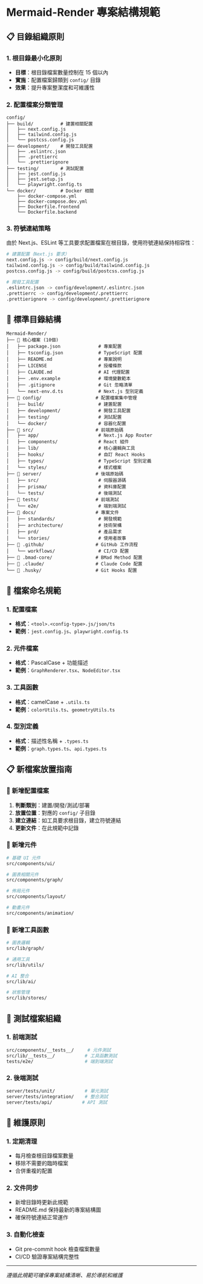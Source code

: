 # Mermaid-Render 專案結構規範

## 📋 目錄組織原則

### 1. 根目錄最小化原則

- **目標**：根目錄檔案數量控制在 15 個以內
- **實施**：配置檔案歸類到 `config/` 目錄
- **效果**：提升專案整潔度和可維護性

### 2. 配置檔案分類管理

```
config/
├── build/          # 建置相關配置
│   ├── next.config.js
│   ├── tailwind.config.js
│   └── postcss.config.js
├── development/    # 開發工具配置
│   ├── .eslintrc.json
│   ├── .prettierrc
│   └── .prettierignore
├── testing/        # 測試配置
│   ├── jest.config.js
│   ├── jest.setup.js
│   └── playwright.config.ts
└── docker/         # Docker 相關
    ├── docker-compose.yml
    ├── docker-compose.dev.yml
    ├── Dockerfile.frontend
    └── Dockerfile.backend
```

### 3. 符號連結策略

由於 Next.js、ESLint 等工具要求配置檔案在根目錄，使用符號連結保持相容性：

```bash
# 建置配置（Next.js 要求）
next.config.js -> config/build/next.config.js
tailwind.config.js -> config/build/tailwind.config.js
postcss.config.js -> config/build/postcss.config.js

# 開發工具配置
.eslintrc.json -> config/development/.eslintrc.json
.prettierrc -> config/development/.prettierrc
.prettierignore -> config/development/.prettierignore
```

## 📂 標準目錄結構

```
Mermaid-Render/
├── 📄 核心檔案 (10個)
│   ├── package.json              # 專案配置
│   ├── tsconfig.json             # TypeScript 配置
│   ├── README.md                 # 專案說明
│   ├── LICENSE                   # 授權條款
│   ├── CLAUDE.md                 # AI 代理配置
│   ├── .env.example              # 環境變數範本
│   ├── .gitignore                # Git 忽略清單
│   └── next-env.d.ts             # Next.js 型別定義
├── 📁 config/                    # 配置檔案集中管理
│   ├── build/                    # 建置配置
│   ├── development/              # 開發工具配置
│   ├── testing/                  # 測試配置
│   └── docker/                   # 容器化配置
├── 📁 src/                       # 前端原始碼
│   ├── app/                      # Next.js App Router
│   ├── components/               # React 組件
│   ├── lib/                      # 核心邏輯與工具
│   ├── hooks/                    # 自訂 React Hooks
│   ├── types/                    # TypeScript 型別定義
│   └── styles/                   # 樣式檔案
├── 📁 server/                    # 後端原始碼
│   ├── src/                      # 伺服器源碼
│   ├── prisma/                   # 資料庫配置
│   └── tests/                    # 後端測試
├── 📁 tests/                     # 前端測試
│   └── e2e/                      # 端到端測試
├── 📁 docs/                      # 專案文件
│   ├── standards/                # 開發規範
│   ├── architecture/             # 技術架構
│   ├── prd/                      # 產品需求
│   └── stories/                  # 使用者故事
├── 📁 .github/                   # GitHub 工作流程
│   └── workflows/                # CI/CD 配置
├── 📁 .bmad-core/                # BMad Method 配置
├── 📁 .claude/                   # Claude Code 配置
└── 📁 .husky/                    # Git Hooks 配置
```

## 🎯 檔案命名規範

### 1. 配置檔案

- **格式**：`<tool>.<config-type>.js/json/ts`
- **範例**：`jest.config.js`、`playwright.config.ts`

### 2. 元件檔案

- **格式**：PascalCase + 功能描述
- **範例**：`GraphRenderer.tsx`、`NodeEditor.tsx`

### 3. 工具函數

- **格式**：camelCase + `.utils.ts`
- **範例**：`colorUtils.ts`、`geometryUtils.ts`

### 4. 型別定義

- **格式**：描述性名稱 + `.types.ts`
- **範例**：`graph.types.ts`、`api.types.ts`

## 📋 新檔案放置指南

### 🔧 新增配置檔案

1. **判斷類別**：建置/開發/測試/部署
2. **放置位置**：對應的 `config/` 子目錄
3. **建立連結**：如工具要求根目錄，建立符號連結
4. **更新文件**：在此規範中記錄

### 🎨 新增元件

```bash
# 基礎 UI 元件
src/components/ui/

# 圖表相關元件
src/components/graph/

# 佈局元件
src/components/layout/

# 動畫元件
src/components/animation/
```

### 🔧 新增工具函數

```bash
# 圖表邏輯
src/lib/graph/

# 通用工具
src/lib/utils/

# AI 整合
src/lib/ai/

# 狀態管理
src/lib/stores/
```

## 🧪 測試檔案組織

### 1. 前端測試

```bash
src/components/__tests__/     # 元件測試
src/lib/__tests__/           # 工具函數測試
tests/e2e/                   # 端到端測試
```

### 2. 後端測試

```bash
server/tests/unit/           # 單元測試
server/tests/integration/    # 整合測試
server/tests/api/           # API 測試
```

## 📝 維護原則

### 1. 定期清理

- 每月檢查根目錄檔案數量
- 移除不需要的臨時檔案
- 合併重複的配置

### 2. 文件同步

- 新增目錄時更新此規範
- README.md 保持最新的專案結構圖
- 確保符號連結正常運作

### 3. 自動化檢查

- Git pre-commit hook 檢查檔案數量
- CI/CD 驗證專案結構完整性

---

_遵循此規範可確保專案結構清晰、易於導航和維護_
